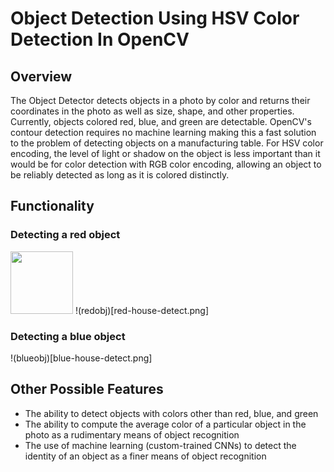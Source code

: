 # Object Detection Using HSV Color Detection In OpenCV

## Overview

The Object Detector detects objects in a photo by color and returns their coordinates in the photo as well as size, shape, and other properties. Currently, objects colored red, blue, and green are detectable. OpenCV's contour detection requires no machine learning making this a fast solution to the problem of detecting objects on a manufacturing table. For HSV color encoding, the level of light or shadow on the object is less important than it would be for color detection with RGB color encoding, allowing an object to be reliably detected as long as it is colored distinctly.

## Functionality

### Detecting a red object

<img src="../master/red-house-detect.png?raw=true" width="100" height="100" />
!(redobj)[red-house-detect.png]

### Detecting a blue object

!(blueobj)[blue-house-detect.png]

## Other Possible Features

- The ability to detect objects with colors other than red, blue, and green
- The ability to compute the average color of a particular object in the photo as a rudimentary means of object recognition
- The use of machine learning (custom-trained CNNs) to detect the identity of an object as a finer means of object recognition
